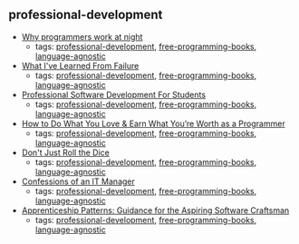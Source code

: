 professional-development 
---
* [Why programmers work at night](https://leanpub.com/nightowls/read)
    * tags: [professional-development](../tags/professional-development.md), [free-programming-books](../tags/free-programming-books.md), [language-agnostic](../tags/language-agnostic.md)
* [What I've Learned From Failure](https://leanpub.com/shippingsoftware/read)
    * tags: [professional-development](../tags/professional-development.md), [free-programming-books](../tags/free-programming-books.md), [language-agnostic](../tags/language-agnostic.md)
* [Professional Software Development For Students](http://mixmastamyk.bitbucket.org/pro_soft_dev/)
    * tags: [professional-development](../tags/professional-development.md), [free-programming-books](../tags/free-programming-books.md), [language-agnostic](../tags/language-agnostic.md)
* [How to Do What You Love & Earn What You’re Worth as a Programmer](https://leanpub.com/dowhatyoulove/read)
    * tags: [professional-development](../tags/professional-development.md), [free-programming-books](../tags/free-programming-books.md), [language-agnostic](../tags/language-agnostic.md)
* [Don't Just Roll the Dice](http://download.red-gate.com/ebooks/DJRTD_eBook.pdf)
    * tags: [professional-development](../tags/professional-development.md), [free-programming-books](../tags/free-programming-books.md), [language-agnostic](../tags/language-agnostic.md)
* [Confessions of an IT Manager](http://download.red-gate.com/ebooks/DotNet/Confessions_IT_Manager.zip)
    * tags: [professional-development](../tags/professional-development.md), [free-programming-books](../tags/free-programming-books.md), [language-agnostic](../tags/language-agnostic.md)
* [Apprenticeship Patterns: Guidance for the Aspiring Software Craftsman](http://chimera.labs.oreilly.com/books/1234000001813/index.html)
    * tags: [professional-development](../tags/professional-development.md), [free-programming-books](../tags/free-programming-books.md), [language-agnostic](../tags/language-agnostic.md)
